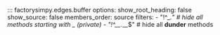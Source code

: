 

::: factorysimpy.edges.buffer
    options:
      show_root_heading: false
      show_source: false
      members_order: source
      filters:
        - "!^_.*"        # hide all methods starting with _ (private)
        - "!^__.*__$"    # hide all __dunder__ methods
